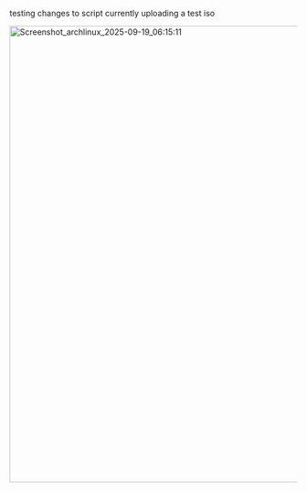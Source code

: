 testing changes to script currently uploading a test iso

<img width="1280" height="800" alt="Screenshot_archlinux_2025-09-19_06:15:11" src="https://github.com/user-attachments/assets/4ce7f2c0-b39d-4286-a673-3d7d28d8da50" />

